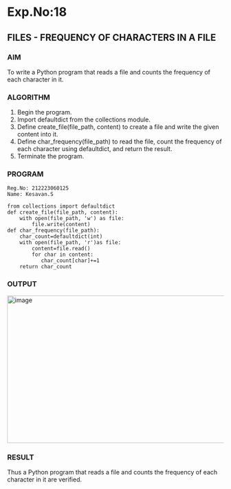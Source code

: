 # Exp.No:18  
## FILES - FREQUENCY OF CHARACTERS IN A FILE


### AIM  
To write a Python program that reads a file and counts the frequency of each character in it.

### ALGORITHM

1. Begin the program.  
2. Import defaultdict from the collections module.
3. Define create_file(file_path, content) to create a file and write the given content into it.
4. Define char_frequency(file_path) to read the file, count the frequency of each character using defaultdict, and return the result.
5. Terminate the program.


### PROGRAM

```
Reg.No: 212223060125
Name: Kesavan.S

from collections import defaultdict
def create_file(file_path, content):
    with open(file_path, 'w') as file:
        file.write(content)
def char_frequency(file_path):
    char_count=defaultdict(int)
    with open(file_path, 'r')as file:
        content=file.read()
        for char in content:
           char_count[char]+=1
    return char_count

```

### OUTPUT
<img width="1138" height="342" alt="image" src="https://github.com/user-attachments/assets/1ba15b55-a326-4900-8872-fd8aa3a5d167" />

### RESULT
Thus a Python program that reads a file and counts the frequency of each character in it are verified.
